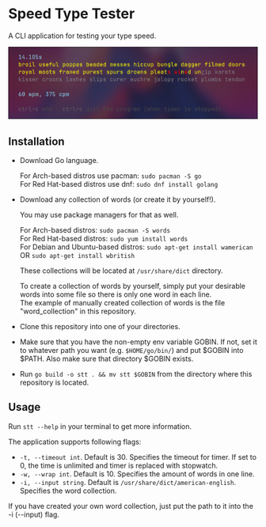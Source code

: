 # Speed Type Tester

A CLI application for testing your type speed.

![Preview](preview.png "Preview")

## Installation

- Download Go language.

    For Arch-based distros use pacman: `sudo pacman -S go` \
    For Red Hat-based distros use dnf: `sudo dnf install golang`

- Download any collection of words (or create it by yourself!).

    You may use package managers for that as well.

    For Arch-based distros: `sudo pacman -S words` \
    For Red Hat-based distros: `sudo yum install words` \
    For Debian and Ubuntu-based distros: `sudo apt-get install wamerican` OR `sudo apt-get install wbritish`

    These collections will be located at `/usr/share/dict` directory.

    To create a collection of words by yourself, simply put your desirable words into some file so there is only one word in each line. \
    The example of manually created collection of words is the file "word_collection" in this repository.

- Clone this repository into one of your directories.

- Make sure that you have the non-empty env variable GOBIN.
If not, set it to whatever path you want (e.g. `$HOME/go/bin/`) and put $GOBIN into $PATH.
Also make sure that directory $GOBIN exists.

- Run `go build -o stt . && mv stt $GOBIN` from the directory where this repository is located.

## Usage

Run `stt --help` in your terminal to get more information.

The application supports following flags:
- `-t, --timeout int`. Default is 30. Specifies the timeout for timer. If set to 0, the time is unlimited and timer is replaced with stopwatch.
- `-w, --wrap int`. Default is 10. Specifies the amount of words in one line.
- `-i, --input string`. Default is `/usr/share/dict/american-english`. Specifies the word collection.

If you have created your own word collection, just put the path to it into the -i (--input) flag.
